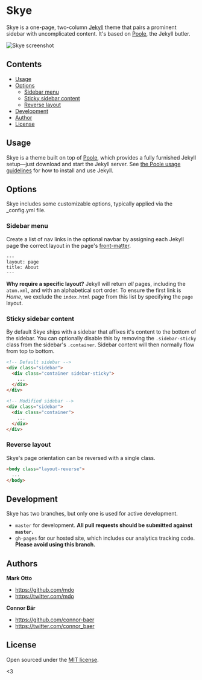 # Skye

Skye is a one-page, two-column [Jekyll](http://jekyllrb.com) theme that pairs a prominent sidebar with uncomplicated content. It's based on [Poole](http://getpoole.com), the Jekyll butler.

![Skye screenshot](https://raw.githubusercontent.com/connor-baer/skye/gh-pages/_resources/skye_demo.png)


## Contents

- [Usage](#usage)
- [Options](#options)
  - [Sidebar menu](#sidebar-menu)
  - [Sticky sidebar content](#sticky-sidebar-content)
  - [Reverse layout](#reverse-layout)
- [Development](#development)
- [Author](#author)
- [License](#license)


## Usage

Skye is a theme built on top of [Poole](https://github.com/poole/poole), which provides a fully furnished Jekyll setup—just download and start the Jekyll server. See [the Poole usage guidelines](https://github.com/poole/poole#usage) for how to install and use Jekyll.


## Options

Skye includes some customizable options, typically applied via the _config.yml file.


### Sidebar menu

Create a list of nav links in the optional navbar by assigning each Jekyll page the correct layout in the page's [front-matter](http://jekyllrb.com/docs/frontmatter/).

```
---
layout: page
title: About
---
```

**Why require a specific layout?** Jekyll will return *all* pages, including the `atom.xml`, and with an alphabetical sort order. To ensure the first link is *Home*, we exclude the `index.html` page from this list by specifying the `page` layout.


### Sticky sidebar content

By default Skye ships with a sidebar that affixes it's content to the bottom of the sidebar. You can optionally disable this by removing the `.sidebar-sticky` class from the sidebar's `.container`. Sidebar content will then normally flow from top to bottom.

```html
<!-- Default sidebar -->
<div class="sidebar">
  <div class="container sidebar-sticky">
    ...
  </div>
</div>

<!-- Modified sidebar -->
<div class="sidebar">
  <div class="container">
    ...
  </div>
</div>
```


### Reverse layout

Skye's page orientation can be reversed with a single class.

```html
<body class="layout-reverse">
  ...
</body>
```


## Development

Skye has two branches, but only one is used for active development.

- `master` for development.  **All pull requests should be submitted against `master`.**
- `gh-pages` for our hosted site, which includes our analytics tracking code. **Please avoid using this branch.**


## Authors

**Mark Otto**
- <https://github.com/mdo>
- <https://twitter.com/mdo>

**Connor Bär**
- <https://github.com/connor-baer>
- <https://twitter.com/connor_baer>


## License

Open sourced under the [MIT license](LICENSE.md).

<3

